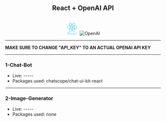 <h2 align="center">React + OpenAI API</h2><br>
<div align="center"><img src="https://raw.githubusercontent.com/devicons/devicon/master/icons/react/react-original-wordmark.svg" alt="react" width="40" height="40"/>
<img src="https://upload.wikimedia.org/wikipedia/commons/thumb/0/04/ChatGPT_logo.svg/2048px-ChatGPT_logo.svg.png" alt="OpenAI" width="40" height="40"/></div>
<hr>

<b>MAKE SURE TO CHANGE "API_KEY" TO AN ACTUAL OPENAI API KEY</b><br>

<hr>
<div><h3>1-Chat-Bot</h3>
 <ul>
 <li>Live: -----
 <li>
 Packages used: chatscope/chat-ui-kit-react
 </li>
 </ul>
 </div>
<hr>
<div><h3>2-Image-Generator</h3>
 <ul>
 <li>Live: -----
 <li>
 Packages used: none
 </li>
 </ul>
 </div>
